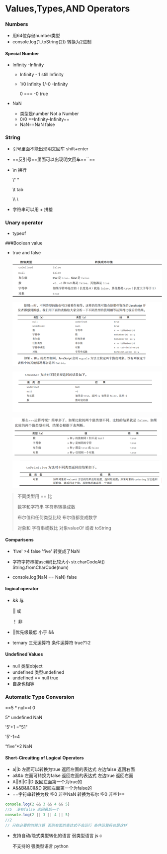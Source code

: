 

# Values,Types,AND Operators

### Numbers

* 用64位存储number类型
* console.log(1..toString(2))    转换为2进制

#### Special Number

* Infinity -Infinity

  * Infinity - 1 still Infinity

  * 1/0 Infinity  1/-0 -Infinity

       0 === -0 true

* NaN
  * 类型是number Not a Number 
  * 0/0    ==Infinity-Infinity==
  * NaN==NaN  false

### String

* 引号里面不能出现明文回车 shift+enter

* ==反引号==里面可以出现明文回车==``==

* \n 换行

  \\"   "

  \t  tab

  \\\   \

*  字符串可以用 + 拼接

### Unary operator

* typeof

###Boolean value

* true and false

  ![image-20200107213723110](001%20Values%20Types,and%20Operators.assets/image-20200107213723110.png)
  
  ![image-20200108080957494](001%20Values%20Types,and%20Operators.assets/image-20200108080957494.png)
  
  ![image-20200108081057905](001%20Values%20Types,and%20Operators.assets/image-20200108081057905.png)
  
  ![image-20200108081625935](001%20Values%20Types,and%20Operators.assets/image-20200108081625935.png)
  
  ![image-20200108081127189](001%20Values%20Types,and%20Operators.assets/image-20200108081127189.png) 

> 不同类型用 == 比
>
> 数字和字符串   字符串转换成数
>
> 布尔值和任何类型比较 布尔值都变成数字
>
> 对象和 字符串或数比   对象valueOf 或者 toString

#### Comparisons

*  'five' >4 false      'five' 转变成了NaN

* 字符字符串按ascii码比较大小    str.charCodeAt()   String.fromCharCode(num)

* console.log(NaN == NaN)   false

#### logical operator

* && 与

  || 或

  ！ 非

* ||优先级最低 小于 &&

* ternary 三元运算符 条件运算符  true?1:2

#### Undefined Values

* null   类型object
*  undefined  类型undefined
* undefined == null    true
* 自身也相等

### Automatic Type Conversion

==5 * nul==l               0

5* undefined    NaN

'5'+1 ="51"

'5'-1=4

“five”*2                NaN

#### Short-Circuiting of Logical Operators

* a||b    左面可以转换为true 返回左面的表达式  左边false 返回右面
* a&&b   左面可转换为false 返回左面的表达式   左边true  返回右面
* A||B||C||D 返回左面第一个为true的 
* A&&B&&C&&D 返回左面第一个为false的
* ==字符串转换为数 空0 非空NaN 转换为布尔 空0 非空1==

```javascript
console.log(2 && 3 && 4 && 5)
//5  没有false 返回最后一个
console.log(2 || 3 || 4 || 5)
//2
// 只在必要的时候计算 否则右面的表达式不会运行 条件运算符也是这样
```



* 支持自动/隐式类型转化的语言 弱类型语言  js c

  不支持的 强类型语言 python